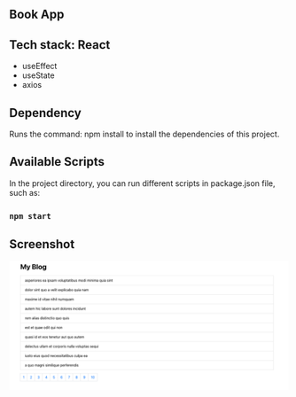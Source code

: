 ## Book App

## Tech stack: React

- useEffect
- useState
- axios

## Dependency

Runs the command: npm install to install the dependencies of this project.

## Available Scripts

In the project directory, you can run different scripts in package.json file, such as:

### `npm start`

## Screenshot

![image](/images/pagination.png)
